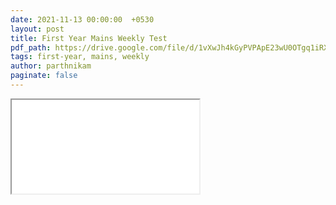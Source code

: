 ```yaml
---
date: 2021-11-13 00:00:00  +0530
layout: post
title: First Year Mains Weekly Test
pdf_path: https://drive.google.com/file/d/1vXwJh4kGyPVPApE23wU0OTgq1iRXarkS/preview?usp=drive_link
tags: first-year, mains, weekly
author: parthnikam
paginate: false
---
```


<iframe class="embed-pdf" src="{{ page.pdf_path }}#toolbar=0" seamless="seamless" scrolling="no" style="overflow:hidden"></iframe>
